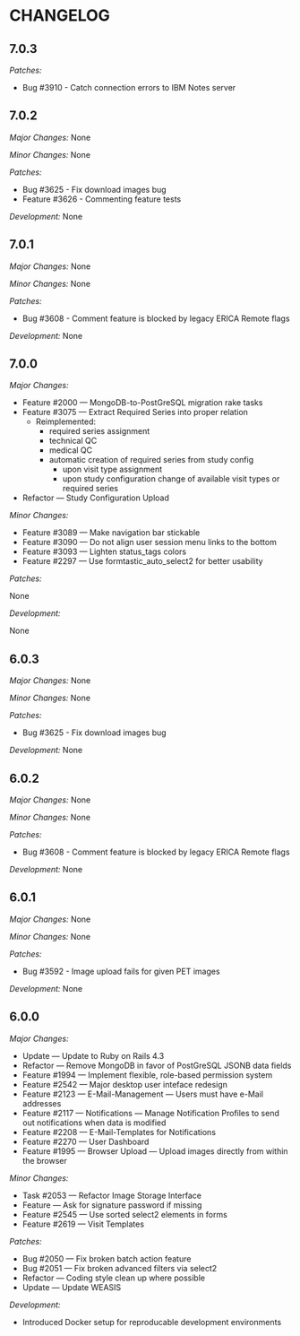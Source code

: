 # CHANGELOG

## 7.0.3

*Patches:*

* Bug #3910 - Catch connection errors to IBM Notes server

## 7.0.2

*Major Changes:* None

*Minor Changes:* None

*Patches:*

* Bug #3625 - Fix download images bug
* Feature #3626 - Commenting feature tests

*Development:* None

## 7.0.1

*Major Changes:* None

*Minor Changes:* None

*Patches:*

* Bug #3608 - Comment feature is blocked by legacy ERICA Remote flags

*Development:* None

## 7.0.0

*Major Changes:*

* Feature #2000 — MongoDB-to-PostGreSQL migration rake tasks
* Feature #3075 — Extract Required Series into proper relation
    * Reimplemented:
	    * required series assignment
        * technical QC
        * medical QC
        * automatic creation of required series from study config
            * upon visit type assignment
            * upon study configuration change of available visit types or required series
* Refactor — Study Configuration Upload

*Minor Changes:*

* Feature #3089 — Make navigation bar stickable
* Feature #3090 — Do not align user session menu links to the bottom
* Feature #3093 — Lighten status_tags colors
* Feature #2297 — Use formtastic_auto_select2 for better usability

*Patches:*

None

*Development:*

None

## 6.0.3

*Major Changes:* None

*Minor Changes:* None

*Patches:*

* Bug #3625 - Fix download images bug

*Development:* None

## 6.0.2

*Major Changes:* None

*Minor Changes:* None

*Patches:*

* Bug #3608 - Comment feature is blocked by legacy ERICA Remote flags

*Development:* None

## 6.0.1

*Major Changes:* None

*Minor Changes:* None

*Patches:*

* Bug #3592 - Image upload fails for given PET images

*Development:* None

## 6.0.0

*Major Changes:*

* Update — Update to Ruby on Rails 4.3
* Refactor — Remove MongoDB in favor of PostGreSQL JSONB data fields
* Feature #1994 — Implement flexible, role-based permission system
* Feature #2542 — Major desktop user inteface redesign
* Feature #2123 — E-Mail-Management — Users must have e-Mail addresses
* Feature #2117 — Notifications — Manage Notification Profiles to send out notifications when data is modified
* Feature #2208 — E-Mail-Templates for Notifications
* Feature #2270 — User Dashboard
* Feature #1995 — Browser Upload — Upload images directly from within the browser

*Minor Changes:*

* Task #2053 — Refactor Image Storage Interface
* Feature — Ask for signature password if missing
* Feature #2545 — Use sorted select2 elements in forms
* Feature #2619 — Visit Templates

*Patches:*

* Bug #2050 — Fix broken batch action feature
* Bug #2051 — Fix broken advanced filters via select2
* Refactor — Coding style clean up where possible
* Update — Update WEASIS

*Development:*

* Introduced Docker setup for reproducable development environments
